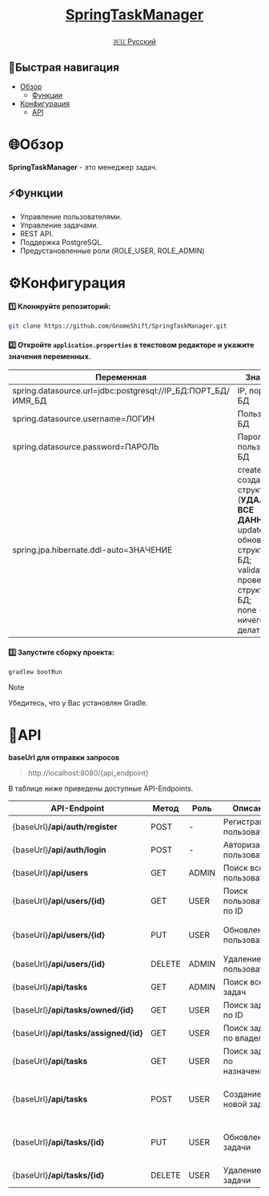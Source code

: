 <h1>
<p align="center">
<a href="https://github.com/GnomeShift/SpringTaskManager" target="_blank" rel="noopener noreferrer">SpringTaskManager</a>
</p>
</h1>

<p align="center">
  <a href="README.md">🇷🇺 Русский</a>
</p>

## 🚀Быстрая навигация
* [Обзор](#обзор)
    * [Функции](#функции)
* [Конфигурация](#конфигурация)
    * [API](#api)

# 🌐Обзор
**SpringTaskManager** - это менеджер задач.

## ⚡Функции
* Управление пользователями.
* Управление задачами.
* REST API.
* Поддержка PostgreSQL.
* Предустановленные роли (ROLE_USER, ROLE_ADMIN)

# ⚙️Конфигурация
#### 1️⃣ Клонируйте репозиторий:
```bash
git clone https://github.com/GnomeShift/SpringTaskManager.git
```

#### 2️⃣ Откройте `application.properties` в текстовом редакторе и укажите значения переменных.

| Переменная                                                   | Значение                                                                                                                                                      |
|--------------------------------------------------------------|---------------------------------------------------------------------------------------------------------------------------------------------------------------|
| spring.datasource.url=jdbc:postgresql://IP_БД:ПОРТ_БД/ИМЯ_БД | IP, порт, имя БД                                                                                                                                              |
| spring.datasource.username=ЛОГИН                             | Пользователь БД                                                                                                                                               |
| spring.datasource.password=ПАРОЛЬ                            | Пароль пользователя БД                                                                                                                                        |
| spring.jpa.hibernate.ddl-auto=ЗНАЧЕНИЕ                       | create - создать структуру БД (**УДАЛИТ ВСЕ ДАННЫЕ**);<br/>update - обновить структуру БД;<br/>validate - проверить структуру БД;<br/>none - ничего не делать |

#### 3️⃣ Запустите сборку проекта:
```bash
gradlew bootRun
```
> [!NOTE]
> Убедитесь, что у Вас установлен Gradle.

# 📡API
**baseUrl для отправки запросов**
> http://localhost:8080/{api_endpoint}

В таблице ниже приведены доступные API-Endpoints.

| API-Endpoint                          | Метод  | Роль  | Описание                     | Тело запроса                                                                                                              |
|---------------------------------------|--------|-------|------------------------------|---------------------------------------------------------------------------------------------------------------------------|
| {baseUrl}**/api/auth/register**       | POST   | -     | Регистрация пользователя     |                                                                                                                           |
| {baseUrl}**/api/auth/login**          | POST   | -     | Авторизация пользователя     |                                                                                                                           |
| {baseUrl}**/api/users**               | GET    | ADMIN | Поиск всех пользователей     | -                                                                                                                         |
| {baseUrl}**/api/users/{id}**          | GET    | USER  | Поиск пользователя по ID     | -                                                                                                                         |
| {baseUrl}**/api/users/{id}**          | PUT    | USER  | Обновление пользователя      | `{ "name": "NAME UPDATED", "email": "mail.updated@example.com", "password": "PASSWORD" }`                                 |
| {baseUrl}**/api/users/{id}**          | DELETE | ADMIN | Удаление пользователя        | -                                                                                                                         |
| {baseUrl}**/api/tasks**               | GET    | ADMIN | Поиск всех задач             | -                                                                                                                         |
| {baseUrl}**/api/tasks/owned/{id}**    | GET    | USER  | Поиск задачи по ID           | -                                                                                                                         |
| {baseUrl}**/api/tasks/assigned/{id}** | GET    | USER  | Поиск задачи по владельцу    | -                                                                                                                         |
| {baseUrl}**/api/tasks**               | GET    | USER  | Поиск задачи по назначенному | -                                                                                                                         |
| {baseUrl}**/api/tasks**               | POST   | USER  | Создание новой задачи        | `{ "title": "TITLE", "description": "DESCRIPTION", "status": "NEW/IN_PROGRESS/DONE", "ownerId": "UUID" }`                 |
| {baseUrl}**/api/tasks/{id}**          | PUT    | USER  | Обновление задачи            | `{ "title": "TITLE UPDATED", "description": "DESCRIPTION UPDATED", "status": "NEW/IN_PROGRESS/DONE", "ownerId": "UUID" }` |
| {baseUrl}**/api/tasks/{id}**          | DELETE | USER  | Удаление задачи              | -                                                                                                                         |
